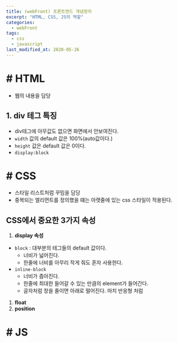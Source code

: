 ```yaml
---
title: (webFront) 프론트엔드 개념정리
excerpt: "HTML, CSS, JS의 역할"
categories:
  - webFront 
tags:
  - css
  - javascript
last_modified_at: 2020-05-26
---
```


# # HTML
- 웹의 내용을 담당

## 1. div 테그 특징
- div테그에 아무값도 없으면 화면에서 안보여진다.
- `width` 값의 default 값은 100%(auto값이다.)
- `height` 값은 default 값은 0이다.
- `display:block` 


# # CSS
- 스타일 리스트처럼 꾸밈을 담당 
- 중복되는 엘리먼트를 정의했을 떄는 아랫줄에 있는 css 스타일이 적용된다.

## CSS에서 중요한 3가지 속성
1. **display 속성** 
- `block` :  대부분의 테그들의 default 값이다. 
  + 너비가 넓어진다.
  + 한줄에 너비를 아무리 작게 줘도 혼자 사용한다.
- `inline-block` 
  + 너비가 좁아진다.
  + 한줄에 최대한 들어갈 수 있는 만큼의 element가 들어간다.
  + 글자처럼 창을 줄이면 아래로 떨어진다. 마치 반응형 처럼
1. **float** 
1. **position**

# # JS
